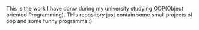 This is the work I have donw during my university studying OOP(Object oriented Programming).
THis repository just contain some small projects of oop and some funny programms :)
